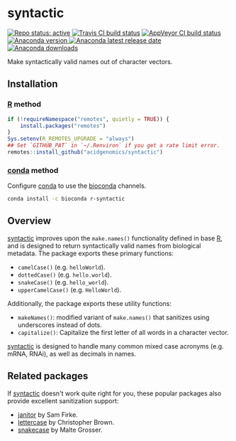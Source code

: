# syntactic

[![Repo status: active](https://www.repostatus.org/badges/latest/active.svg)](https://www.repostatus.org/#active)
[![Travis CI build status](https://travis-ci.com/acidgenomics/syntactic.svg?branch=master)](https://travis-ci.com/acidgenomics/syntactic)
[![AppVeyor CI build status](https://ci.appveyor.com/api/projects/status/9alj3hqmvfha9a02/branch/master?svg=true)](https://ci.appveyor.com/project/mjsteinbaugh/syntactic/branch/master)
[![Anaconda version](https://anaconda.org/bioconda/r-syntactic/badges/version.svg) ![Anaconda latest release date](https://anaconda.org/bioconda/r-syntactic/badges/latest_release_date.svg) ![Anaconda downloads](https://anaconda.org/bioconda/r-syntactic/badges/downloads.svg)](https://anaconda.org/bioconda/r-syntactic)

Make syntactically valid names out of character vectors.

## Installation

### [R][] method

```r
if (!requireNamespace("remotes", quietly = TRUE)) {
    install.packages("remotes")
}
Sys.setenv(R_REMOTES_UPGRADE = "always")
## Set `GITHUB_PAT` in `~/.Renviron` if you get a rate limit error.
remotes::install_github("acidgenomics/syntactic")
```

### [conda][] method

Configure [conda][] to use the [bioconda][] channels.

```sh
conda install -c bioconda r-syntactic
```

## Overview

[syntactic][] improves upon the `make.names()` functionality defined in base [R][], and is designed to return syntactically valid names from biological metadata. The package exports these primary functions:

- `camelCase()` (e.g. `helloWorld`).
- `dottedCase()` (e.g. `hello.world`).
- `snakeCase()` (e.g. `hello_world`).
- `upperCamelCase()` (e.g. `HelloWorld`).

Additionally, the package exports these utility functions:

- `makeNames()`: modified variant of `make.names()` that sanitizes using underscores instead of dots.
- `capitalize()`: Capitalize the first letter of all words in a character vector.

[syntactic][] is designed to handle many common mixed case acronyms (e.g. mRNA, RNAi), as well as decimals in names.

## Related packages

If [syntactic][] doesn't work quite right for you, these popular packages also provide excellent sanitization support:

- [janitor][] by Sam Firke.
- [lettercase][] by Christopher Brown.
- [snakecase][] by Malte Grosser.

[bioconductor]: https://bioconductor.org/
[basejump]: https://basejump.acidgenomics.com/
[bioconda]: https://bioconda.github.io/
[conda]: https://conda.io/
[janitor]: https://cran.r-project.org/package=janitor
[lettercase]: https://cran.r-project.org/package=lettercase
[r]: https://www.r-project.org/
[snakecase]: https://cran.r-project.org/package=snakecase
[syntactic]: https://syntactic.acidgenomics.com/
